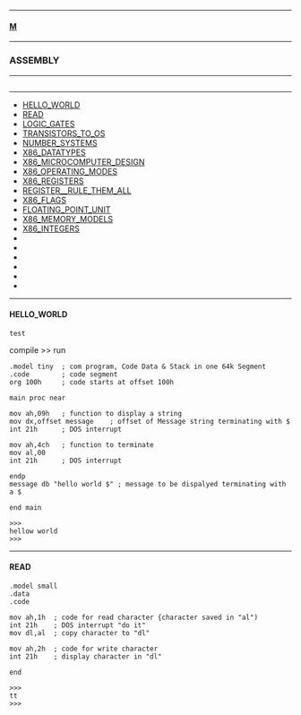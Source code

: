 
---

#### [M](https://github.com/ttltrk/TTT/blob/master/menu.md)

---

### ASSEMBLY

---

```

```

---

* [HELLO_WORLD](#HELLO_WORLD)
* [READ](#READ)
* [LOGIC_GATES]()
* [TRANSISTORS_TO_OS]()
* [NUMBER_SYSTEMS]()
* [X86_DATATYPES]()
* [X86_MICROCOMPUTER_DESIGN]()
* [X86_OPERATING_MODES]()
* [X86_REGISTERS]()
* [REGISTER__RULE_THEM_ALL]()
* [X86_FLAGS]()
* [FLOATING_POINT_UNIT]()
* [X86_MEMORY_MODELS]()
* [X86_INTEGERS]()
* []()
* []()
* []()
* []()
* []()
* []()

---

#### HELLO_WORLD

```
test
```

compile >> run

```
.model tiny  ; com program, Code Data & Stack in one 64k Segment
.code        ; code segment
org 100h     ; code starts at offset 100h

main proc near

mov ah,09h   ; function to display a string
mov dx,offset message    ; offset of Message string terminating with $
int 21h      ; DOS interrupt

mov ah,4ch   ; function to terminate
mov al,00
int 21h      ; DOS interrupt

endp
message db "hello world $" ; message to be dispalyed terminating with a $

end main

>>>
hellow world
>>>
```

---

#### READ

```
.model small
.data
.code

mov ah,1h  ; code for read character {character saved in "al")
int 21h    ; DOS interrupt "do it"
mov dl,al  ; copy character to "dl"

mov ah,2h  ; code for write character
int 21h    ; display character in "dl"

end

>>>
tt
>>>
```

